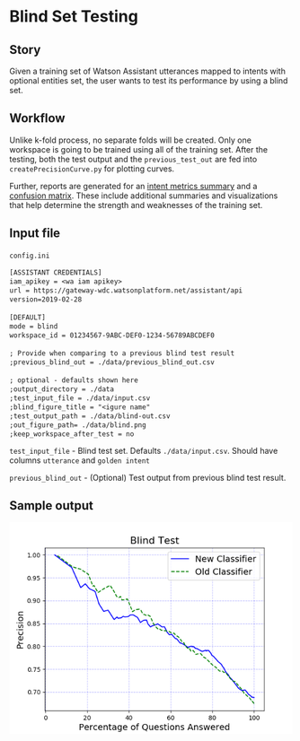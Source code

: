 # Blind Set Testing
## Story
Given a training set of Watson Assistant utterances mapped to intents with optional entities set, the user wants to test its performance by using a blind set.

## Workflow
Unlike k-fold process, no separate folds will be created. Only one workspace is going to be trained using all of the training set. After the testing, both the test output and the `previous_test_out` are fed into `createPrecisionCurve.py` for plotting curves.

Further, reports are generated for an [intent metrics summary](intent-metrics.md) and a [confusion matrix](confusion-matrix.md).  These include additional summaries and visualizations that help determine the strength and weaknesses of the training set.

## Input file
`config.ini`

```
[ASSISTANT CREDENTIALS]
iam_apikey = <wa iam apikey>
url = https://gateway-wdc.watsonplatform.net/assistant/api
version=2019-02-28

[DEFAULT]
mode = blind
workspace_id = 01234567-9ABC-DEF0-1234-56789ABCDEF0

; Provide when comparing to a previous blind test result
;previous_blind_out = ./data/previous_blind_out.csv

; optional - defaults shown here
;output_directory = ./data
;test_input_file = ./data/input.csv
;blind_figure_title = "<igure name"
;test_output_path = ./data/blind-out.csv
;out_figure_path= ./data/blind.png
;keep_workspace_after_test = no
```

`test_input_file` - Blind test set. Defaults `./data/input.csv`. Should have columns `utterance` and `golden intent`

`previous_blind_out` - (Optional) Test output from previous blind test result.


## Sample output
![Blind curves](../resources/blind-curves.png)
